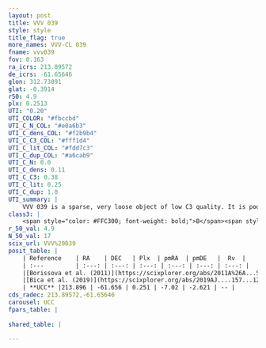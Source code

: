 ```yaml
---
layout: post
title: VVV 039
style: style
title_flag: true
more_names: VVV-CL 039
fname: vvv039
fov: 0.163
ra_icrs: 213.89572
de_icrs: -61.65646
glon: 312.73891
glat: -0.3914
r50: 4.9
plx: 0.2513
UTI: "0.20"
UTI_COLOR: "#fbccbd"
UTI_C_N_COL: "#e0a6b3"
UTI_C_dens_COL: "#f2b9b4"
UTI_C_C3_COL: "#fff1d4"
UTI_C_lit_COL: "#fdd7c3"
UTI_C_dup_COL: "#a6cab9"
UTI_C_N: 0.0
UTI_C_dens: 0.11
UTI_C_C3: 0.38
UTI_C_lit: 0.25
UTI_C_dup: 1.0
UTI_summary: |
    VVV 039 is a sparse, very loose object of low C3 quality. It is poorly studied in the literature, with no articles listed in the last 6 years.<br><br><span style="color: #99180f; font-weight: bold;">Warning: </span>contains less than 25 stars with <i>P>0.5</i> estimated.
class3: |
    <span style="color: #FFC300; font-weight: bold;">B</span><span style="color: red; font-weight: bold;">C</span>
r_50_val: 4.9
N_50_val: 17
scix_url: VVV%20039
posit_table: |
    | Reference    | RA    | DEC   | Plx  | pmRA  | pmDE   |  Rv  |
    | :---         | :---: | :---: | :---: | :---: | :---: | :---: |
    |[Borissova et al. (2011)](https://scixplorer.org/abs/2011A%26A...532A.131B) | 213.883 | -61.696 | -- | -- | -- | -- |
    |[Bica et al. (2019)](https://scixplorer.org/abs/2019AJ....157...12B) | 213.889 | -61.691 | -- | -- | -- | -- |
    | **UCC** |213.896 | -61.656 | 0.251 | -7.02 | -2.621 | -- | 
cds_radec: 213.89572,-61.65646
carousel: UCC
fpars_table: |
    
shared_table: |
    
---
```

